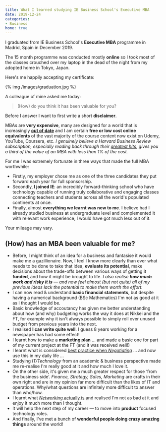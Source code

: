```yaml
---
title: What I learned studying IE Business School's Executive MBA
date: 2019-12-24
categories:
- Business
home: true
---
```


I graduated from IE Business School's **Executive MBA** programme in Madrid, Spain in December 2019.

The 15 month programme was conducted mostly **online** so I took most of the classes crouched over my laptop in the dead of the night from my adopted home in Tokyo, Japan.

Here's me happily accepting my certificate:

{% img /images/graduation.jpg %}

A colleague of mine asked me today:

> (How) do you think it has been valuable for you?

Before I answer I want to first write a short **disclaimer**.

MBAs are **very expensive**, many are designed for a world that is increasingly **[out of date](https://www.economist.com/leaders/2019/10/31/the-future-of-management-education)** and I am certain **free or low cost online equivalents** of the vast majority of the course content now exist on Udemy, YouTube, Coursera, etc. _I genuinely believe a Harvard Business Review subscription, especially reading back through their [greatest hits](https://www.quora.com/What-are-some-must-read-Harvard-Business-Review-posts-articles), gives you a third of the value of an MBA with less than 1% of the cost._

For me I was extremely fortunate in three ways that made the full MBA worthwhile:

- Firstly, my employer chose me as one of the three candidates they put forward each year for full sponsorship.
- Secondly, **I joined IE**: an incredibly forward-thinking school who have technology capable of running truly collaborative and engaging classes connecting teachers and students across all the world's populated continents at once.
- Finally, almost **everything we learnt was new to me**. I believe had I already studied business at undergraduate level and complemented it with relevant work experience, I would have got much less out of it.

Your mileage may vary.

## (How) has an MBA been valuable for me?

- Before, I might think of an idea for a business and fantasise it would make me a gazillionaire. Now, I feel I know more clearly than ever what needs to be done to take that idea, **evaluate its potential**, make decisions about the trade-offs between various ways of getting it **funded**, and how it might be brought to life. _I also realise **how much work and risky it is** — and now feel almost (but not quite) all of my previous ideas lack the potential to make them worth the effort._
- I can now read & understand **basic financial statements**, but despite having a numerical background (BSc Mathematics) I'm not as good at it as I thought I would be.
- Basic knowledge of accoutancy has given me better understanding about how (and why) budgeting works the way it does at Nikkei and the FT, for example why it isn't always possible to simply roll over unused budget from previous years into the next.
- I realised **I can write quite well**. I guess 8 years working for a newspaper has had some effect!
- I learnt how to make a **marketing plan** … and made a basic one for part of my current project at the FT (and it was received well!)
- I learnt what is considered [best practice when _Negotiating_](/2020/01/8-tips-for-better-negotiation/) … and now use this in my daily life …
- Studying _IT/Technology_ from an academic & business perspective made me re-realise I'm really good at it and how much I love it.
- On the other side, it's given me a much greater respect for those ‘from the business side’. _Finance, Strategy, Sales, Marketing_ are crafts in their own right and are in my opinion far more difficult than the likes of IT and operations. Why/what questions are infinitely more difficult to answer than who/how.
- I learnt what [_Networking_ actually is](/2020/03/stop-going-to-networking-events-and-start-networking/) and realised I'm not as bad at it and enjoy it much more than I thought.
- It will help the next step of my career — to move into **product** focused technology roles.
- And finally, I've met a bunch of **wonderful people doing crazy amazing things** around the world!
